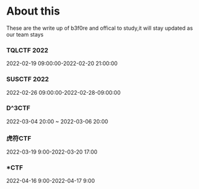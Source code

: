 # About this 

These are the write up of b3f0re and offical to study,it will stay updated as our team stays

### TQLCTF 2022

2022-02-19 09:00:00-2022-02-20 21:00:00

### SUSCTF 2022

2022-02-26 09:00:00-2022-02-28-09:00:00

### D^3CTF

2022-03-04 20:00 ~ 2022-03-06 20:00

### 虎符CTF

2022-03-19 9:00-2022-03-20 17:00

### *CTF

2022-04-16 9:00-2022-04-17 9:00
